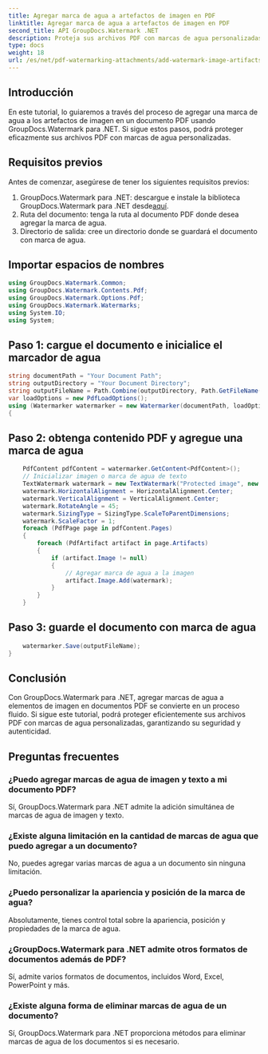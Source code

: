 ```yaml
---
title: Agregar marca de agua a artefactos de imagen en PDF
linktitle: Agregar marca de agua a artefactos de imagen en PDF
second_title: API GroupDocs.Watermark .NET
description: Proteja sus archivos PDF con marcas de agua personalizadas usando GroupDocs.Watermark para .NET. Agregue fácilmente marcas de agua de texto o imágenes a artefactos de imagen en documentos PDF.
type: docs
weight: 18
url: /es/net/pdf-watermarking-attachments/add-watermark-image-artifacts-pdf/
---
```

## Introducción
En este tutorial, lo guiaremos a través del proceso de agregar una marca de agua a los artefactos de imagen en un documento PDF usando GroupDocs.Watermark para .NET. Si sigue estos pasos, podrá proteger eficazmente sus archivos PDF con marcas de agua personalizadas.
## Requisitos previos
Antes de comenzar, asegúrese de tener los siguientes requisitos previos:
1.  GroupDocs.Watermark para .NET: descargue e instale la biblioteca GroupDocs.Watermark para .NET desde[aquí](https://releases.groupdocs.com/Watermark/net/).
2. Ruta del documento: tenga la ruta al documento PDF donde desea agregar la marca de agua.
3. Directorio de salida: cree un directorio donde se guardará el documento con marca de agua.

## Importar espacios de nombres
```csharp
using GroupDocs.Watermark.Common;
using GroupDocs.Watermark.Contents.Pdf;
using GroupDocs.Watermark.Options.Pdf;
using GroupDocs.Watermark.Watermarks;
using System.IO;
using System;
```
## Paso 1: cargue el documento e inicialice el marcador de agua
```csharp
string documentPath = "Your Document Path";
string outputDirectory = "Your Document Directory";
string outputFileName = Path.Combine(outputDirectory, Path.GetFileName(documentPath));
var loadOptions = new PdfLoadOptions();
using (Watermarker watermarker = new Watermarker(documentPath, loadOptions))
{
```
## Paso 2: obtenga contenido PDF y agregue una marca de agua
```csharp
	PdfContent pdfContent = watermarker.GetContent<PdfContent>();
	// Inicializar imagen o marca de agua de texto
	TextWatermark watermark = new TextWatermark("Protected image", new Font("Arial", 8));
	watermark.HorizontalAlignment = HorizontalAlignment.Center;
	watermark.VerticalAlignment = VerticalAlignment.Center;
	watermark.RotateAngle = 45;
	watermark.SizingType = SizingType.ScaleToParentDimensions;
	watermark.ScaleFactor = 1;
	foreach (PdfPage page in pdfContent.Pages)
	{
		foreach (PdfArtifact artifact in page.Artifacts)
		{
			if (artifact.Image != null)
			{
				// Agregar marca de agua a la imagen
				artifact.Image.Add(watermark);
			}
		}
	}
```
## Paso 3: guarde el documento con marca de agua
```csharp
	watermarker.Save(outputFileName);
}
```

## Conclusión
Con GroupDocs.Watermark para .NET, agregar marcas de agua a elementos de imagen en documentos PDF se convierte en un proceso fluido. Si sigue este tutorial, podrá proteger eficientemente sus archivos PDF con marcas de agua personalizadas, garantizando su seguridad y autenticidad.
## Preguntas frecuentes
### ¿Puedo agregar marcas de agua de imagen y texto a mi documento PDF?
Sí, GroupDocs.Watermark para .NET admite la adición simultánea de marcas de agua de imagen y texto.
### ¿Existe alguna limitación en la cantidad de marcas de agua que puedo agregar a un documento?
No, puedes agregar varias marcas de agua a un documento sin ninguna limitación.
### ¿Puedo personalizar la apariencia y posición de la marca de agua?
Absolutamente, tienes control total sobre la apariencia, posición y propiedades de la marca de agua.
### ¿GroupDocs.Watermark para .NET admite otros formatos de documentos además de PDF?
Sí, admite varios formatos de documentos, incluidos Word, Excel, PowerPoint y más.
### ¿Existe alguna forma de eliminar marcas de agua de un documento?
Sí, GroupDocs.Watermark para .NET proporciona métodos para eliminar marcas de agua de los documentos si es necesario.